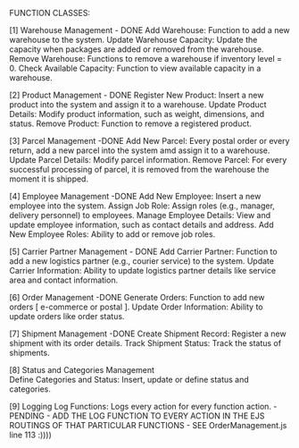 FUNCTION CLASSES:

[1] Warehouse Management  - DONE
       Add Warehouse: Function to add a new warehouse to the system.
       Update Warehouse Capacity: Update the capacity when packages are added or removed from the warehouse.
       Remove Warehouse: Functions to remove a warehouse if inventory level = 0.
       Check Available Capacity: Function to view available capacity in a warehouse.

[2] Product Management  - DONE
       Register New Product: Insert a new product into the system and assign it to a warehouse.
       Update Product Details: Modify product information, such as weight, dimensions, and status.
       Remove Product: Function to remove a registered product.

[3] Parcel Management -DONE
       Add New Parcel: Every postal order or every return, add a new parcel into the system amd assign it to a warehouse.
       Update Parcel Details: Modify parcel information. 
       Remove Parcel: For every successful processing of parcel, it is removed from the warehouse the moment it is shipped.

[4] Employee Management -DONE
       Add New Employee: Insert a new employee into the system.
       Assign Job Role: Assign roles (e.g., manager, delivery personnel) to employees.
       Manage Employee Details: View and update employee information, such as contact details and address.
       Add New Employee Roles: Ability to add or remove job roles.

[5] Carrier Partner Management  - DONE
       Add Carrier Partner: Function to add a new logistics partner (e.g., courier service) to the system.
       Update Carrier Information: Ability to update logistics partner details like service area and contact information.

[6] Order Management  -DONE
       Generate Orders: Function to add new orders [ e-commerce or postal ].
       Update Order Information: Ability to update orders like order status.

[7] Shipment Management  -DONE
       Create Shipment Record: Register a new shipment with its order details.
       Track Shipment Status: Track the status of shipments.

[8] Status and Categories Management  
       Define Categories and Status: Insert, update or define status and categories.
       
[9] Logging
       Log Functions: Logs every action for every function action.
       - PENDING -
       ADD THE LOG FUNCTION TO EVERY ACTION IN THE EJS ROUTINGS OF THAT PARTICULAR FUNCTIONS
       - SEE OrderManagement.js line 113 :))))
